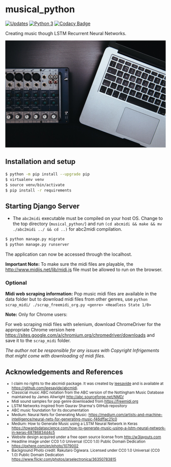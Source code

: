 # musical_python

[![Updates](https://pyup.io/repos/github/SamSamhuns/musical_python/shield.svg)](https://pyup.io/repos/github/SamSamhuns/musical_python/)
[![Python 3](https://pyup.io/repos/github/SamSamhuns/musical_python/python-3-shield.svg)](https://pyup.io/repos/github/SamSamhuns/musical_python/)
[![Codacy Badge](https://api.codacy.com/project/badge/Grade/cbad26fbce4445579aa96af35e0d0b4b)](https://www.codacy.com/app/samhunsadamant/musical_python?utm_source=github.com&amp;utm_medium=referral&amp;utm_content=SamSamhuns/musical_python&amp;utm_campaign=Badge_Grade)

Creating music though LSTM Recurrent Neural Networks.

<img src='img/laptop-macbook-apple-table-music-technology-1079002-pxhere.com.jpg'></img>

## Installation and setup

```bash
$ python -m pip install --upgrade pip
$ virtualenv venv
$ source venv/bin/activate
$ pip install -r requirements
```

## Starting Django Server

-   The `abc2midi` executable must be compiled on your host OS. Change to the top directory (`musical_python/`) and run `(cd abcmidi && make && mv ./abc2midi ../ && cd ..)` for abc2midi compilation.

```bash
$ python manage.py migrate
$ python manage.py runserver
```

The application can now be accessed through the localhost.

__Important Note:__ To make sure the midi files are playable, the <http://www.midijs.net/lib/midi.js> file must be allowed to run on the browser.

### Optional 
**Midi web scraping information:** Pop music midi files are available in the data folder but to download midi files from other genres, use `python scrap_midi/ ./scrap_freemidi_org.py <genre> <Headless State 1/0>`

**Note:** Only for Chrome users:

For web scraping midi files with selenium, download ChromeDriver for the appropriate Chrome version here <https://sites.google.com/a/chromium.org/chromedriver/downloads> and save it to the `scrap_midi` folder.

*The author not be responsible for any issues with Copyright Infrigements that might come with downloading of midi files.*

## Acknowledgements and References

<small>

-   I claim no rights to the abcmidi package. It was created by <a href='https://leesavide.github.io/'>leesavide</a> and is available at <https://github.com/leesavide/abcmidi>.
-   Classicial music ABC notation from the ABC version of the Nottingham Music Database maintained by James Allwright <http://abc.sourceforge.net/NMD/>
-   Midi sound samples for pop genre downloaded from <https://freemidi.org>
-   LSTM Networks inspired from Gaurav Sharma's GitHub repository
-   ABC music foundation for its documentation
-   Medium: Neural Nets for Generating Music: <https://medium.com/artists-and-machine-intelligence/neural-nets-for-generating-music-f46dffac21c0>
-   Medium: How to Generate Music using a LSTM Neural Network in Keras <https://towardsdatascience.com/how-to-generate-music-using-a-lstm-neural-network-in-keras-68786834d4c5>
-   Website design acquired under a free open source license from <http://w3layouts.com>
-   Headline image under CC0 1.0 Universal (CC0 1.0) Public Domain Dedication <https://pxhere.com/en/photo/1079002>
-   Background Photo credit: Rakutaro Ogiwara. Licensed under CC0 1.0 Universal (CC0 1.0) Public Domain Dedication <https://www.flickr.com/photos/arselectronica/36350783815>

</small>
